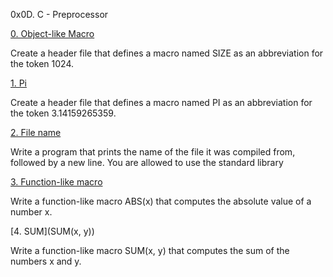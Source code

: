 0x0D. C - Preprocessor

[0. Object-like Macro](SIZE)

Create a header file that defines a macro named SIZE as an abbreviation for the token 1024.

[1. Pi](PI)

Create a header file that defines a macro named PI as an abbreviation for the token 3.14159265359.

[2. File name]()

Write a program that prints the name of the file it was compiled from, followed by a new line.
You are allowed to use the standard library

[3. Function-like macro](ABS(x))

Write a function-like macro ABS(x) that computes the absolute value of a number x.

[4. SUM](SUM(x, y))

Write a function-like macro SUM(x, y) that computes the sum of the numbers x and y.
